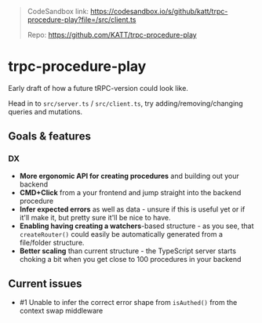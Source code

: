 > CodeSandbox link: https://codesandbox.io/s/github/katt/trpc-procedure-play?file=/src/client.ts
>
> Repo: https://github.com/KATT/trpc-procedure-play

# trpc-procedure-play

Early draft of how a future tRPC-version could look like.

Head in to `src/server.ts` / `src/client.ts`, try adding/removing/changing queries and mutations.

## Goals & features

### DX

- **More ergonomic API for creating procedures** and building out your backend
- **CMD+Click** from a your frontend and jump straight into the backend procedure
- **Infer expected errors** as well as data - unsure if this is useful yet or if it'll make it, but pretty sure it'll be nice to have.
- **Enabling having creating a watchers**-based structure - as you see, that `createRouter()` could easily be automatically generated from a file/folder structure.
- **Better scaling** than current structure - the TypeScript server starts choking a bit when you get close to 100 procedures in your backend


## Current issues

- #1 Unable to infer the correct error shape from `isAuthed()` from the context swap middleware
